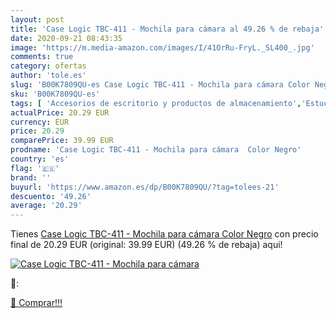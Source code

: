```yaml
---
layout: post
title: 'Case Logic TBC-411 - Mochila para cámara al 49.26 % de rebaja'
date: 2020-09-21 08:43:35
image: 'https://m.media-amazon.com/images/I/41OrRu-FryL._SL400_.jpg'
comments: true
category: ofertas
author: 'tole.es'
slug: 'B00K7809QU-es Case Logic TBC-411 - Mochila para cámara Color Negro'
sku: 'B00K7809QU-es'
tags: [ 'Accesorios de escritorio y productos de almacenamiento','Estuches escolares','Herramientas de mano para jardinería','Jardinería','Jardín','Material de oficina','Materiales, organizadores y dispensadores de escritorio','Oficina y papelería','Tijeras de podar para jardinería','mochila', ]
actualPrice: 20.29 EUR
currency: EUR
price: 20.29
comparePrice: 39.99 EUR
prodname: 'Case Logic TBC-411 - Mochila para cámara  Color Negro'
country: 'es'
flag: '🇪🇸'
brand: ''
buyurl: 'https://www.amazon.es/dp/B00K7809QU/?tag=tolees-21'
descuento: '49.26'
average: '20.29'
---
```


Tienes [Case Logic TBC-411 - Mochila para cámara  Color Negro](https://www.amazon.es/dp/B00K7809QU/?tag=tolees-21) con precio final de  20.29 EUR (original: 39.99 EUR) (49.26 %  de rebaja) aqui!

[![Case Logic TBC-411 - Mochila para cámara](https://m.media-amazon.com/images/I/41OrRu-FryL._SL400_.jpg)](https://www.amazon.es/dp/B00K7809QU/?tag=tolees-21)

🔎:


[🛒 Comprar!!!](https://www.amazon.es/dp/B00K7809QU/?tag=tolees-21)
